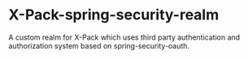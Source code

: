 # X-Pack-spring-security-realm
A custom realm for X-Pack which uses third party authentication and authorization system based on spring-security-oauth.
